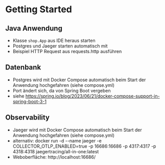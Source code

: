 # Getting Started

## Java Anwendung
- Klasse `shop.App` aus IDE heraus starten
- Postgres und Jaeger starten automatisch mit
- Beispiel HTTP Request aus requests.http ausführen

## Datenbank

- Postgres wird mit Docker Compose automatisch beim Start der Anwendung hochgefahren (siehe compose.yml)
- Port ändert sich, da von Spring Boot vergeben
- siehe https://spring.io/blog/2023/06/21/docker-compose-support-in-spring-boot-3-1

## Observability

- Jaeger wird mit Docker Compose automatisch beim Start der Anwendung hochgefahren (siehe compose.yml)
- alternativ: docker run -d --name jaeger -e COLLECTOR_OTLP_ENABLED=true -p 16686:16686 -p 4317:4317 -p 4318:4318 jaegertracing/all-in-one:latest
- Weboberfläche: http://localhost:16686/

